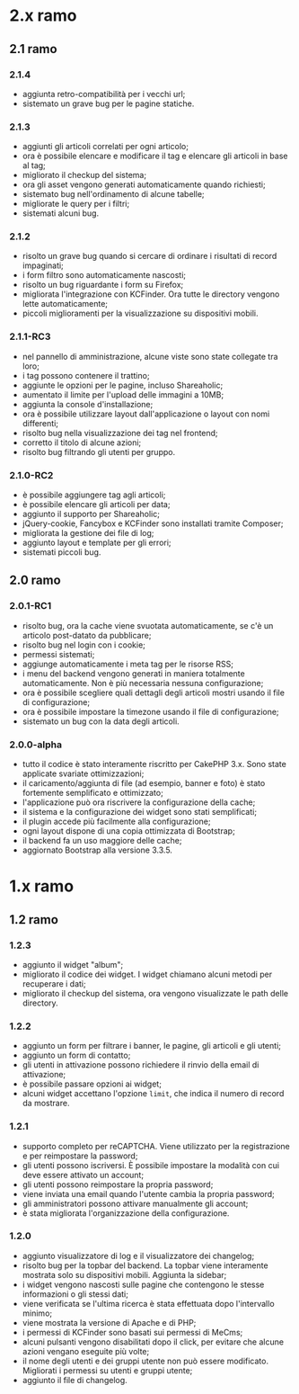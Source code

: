 # 2.x ramo
## 2.1 ramo
### 2.1.4
* aggiunta retro-compatibilità per i vecchi url;
* sistemato un grave bug per le pagine statiche.

### 2.1.3
* aggiunti gli articoli correlati per ogni articolo;
* ora è possibile elencare e modificare il tag e elencare gli articoli in base al tag;
* migliorato il checkup del sistema;
* ora gli asset vengono generati automaticamente quando richiesti;
* sistemato bug nell'ordinamento di alcune tabelle;
* migliorate le query per i filtri;
* sistemati alcuni bug.

### 2.1.2
* risolto un grave bug quando si cercare di ordinare i risultati di record impaginati;
* i form filtro sono automaticamente nascosti;
* risolto un bug riguardante i form su Firefox;
* migliorata l'integrazione con KCFinder. Ora tutte le directory vengono lette automaticamente;
* piccoli miglioramenti per la visualizzazione su dispositivi mobili.

### 2.1.1-RC3
* nel pannello di amministrazione, alcune viste sono state collegate tra loro;
* i tag possono contenere il trattino;
* aggiunte le opzioni per le pagine, incluso Shareaholic;
* aumentato il limite per l'upload delle immagini a 10MB;
* aggiunta la console d'installazione;
* ora è possibile utilizzare layout dall'applicazione o layout con nomi differenti;
* risolto bug nella visualizzazione dei tag nel frontend;
* corretto il titolo di alcune azioni;
* risolto bug filtrando gli utenti per gruppo.

### 2.1.0-RC2
* è possibile aggiungere tag agli articoli;
* è possibile elencare gli articoli per data;
* aggiunto il supporto per Shareaholic;
* jQuery-cookie, Fancybox e KCFinder sono installati tramite Composer;
* migliorata la gestione dei file di log;
* aggiunto layout e template per gli errori;
* sistemati piccoli bug.

## 2.0 ramo
### 2.0.1-RC1
* risolto bug, ora la cache viene svuotata automaticamente, se c'è un articolo post-datato da pubblicare;
* risolto bug nel login con i cookie;
* permessi sistemati;
* aggiunge automaticamente i meta tag per le risorse RSS;
* i menu del backend vengono generati in maniera totalmente automaticamente. Non è più necessaria nessuna configurazione;
* ora è possibile scegliere quali dettagli degli articoli mostri usando il file di configurazione;
* ora è possibile impostare la timezone usando il file di configurazione;
* sistemato un bug con la data degli articoli.

### 2.0.0-alpha
* tutto il codice è stato interamente riscritto per CakePHP 3.x. Sono state applicate svariate ottimizzazioni;
* il caricamento/aggiunta di file (ad esempio, banner e foto) è stato fortemente semplificato e ottimizzato;
* l'applicazione può ora riscrivere la configurazione della cache;
* il sistema e la configurazione dei widget sono stati semplificati;
* il plugin accede più facilmente alla configurazione;
* ogni layout dispone di una copia ottimizzata di Bootstrap;
* il backend fa un uso maggiore delle cache;
* aggiornato Bootstrap alla versione 3.3.5.

# 1.x ramo
## 1.2 ramo
### 1.2.3
* aggiunto il widget "album";
* migliorato il codice dei widget. I widget chiamano alcuni metodi per recuperare i dati;
* migliorato il checkup del sistema, ora vengono visualizzate le path delle directory.

### 1.2.2
* aggiunto un form per filtrare i banner, le pagine, gli articoli e gli utenti;
* aggiunto un form di contatto;
* gli utenti in attivazione possono richiedere il rinvio della email di attivazione;
* è possibile passare opzioni ai widget;
* alcuni widget accettano l'opzione `limit`, che indica il numero di record da mostrare.

### 1.2.1
* supporto completo per reCAPTCHA. Viene utilizzato per la registrazione e per reimpostare la password;
* gli utenti possono iscriversi. È possibile impostare la modalità con cui deve essere attivato un account;
* gli utenti possono reimpostare la propria password;
* viene inviata una email quando l'utente cambia la propria password;
* gli amministratori possono attivare manualmente gli account;
* è stata migliorata l'organizzazione della configurazione.

### 1.2.0
* aggiunto visualizzatore di log e il visualizzatore dei changelog;
* risolto bug per la topbar del backend. La topbar viene interamente mostrata solo su dispositivi mobili. Aggiunta la sidebar;
* i widget vengono nascosti sulle pagine che contengono le stesse informazioni o gli stessi dati;
* viene verificata se l'ultima ricerca è stata effettuata dopo l'intervallo minimo;
* viene mostrata la versione di Apache e di PHP;
* i permessi di KCFinder sono basati sui permessi di MeCms;
* alcuni pulsanti vengono disabilitati dopo il click, per evitare che alcune azioni vengano eseguite più volte;
* il nome degli utenti e dei gruppi utente non può essere modificato. Migliorati i permessi su utenti e gruppi utente;
* aggiunto il file di changelog.